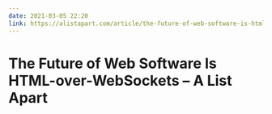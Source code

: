 ```yaml
---
date: 2021-03-05 22:20
link: https://alistapart.com/article/the-future-of-web-software-is-html-over-websockets/?utm_source=hackernewsletter&utm_medium=email&utm_term=fav
---
```


# The Future of Web Software Is HTML-over-WebSockets – A List Apart 